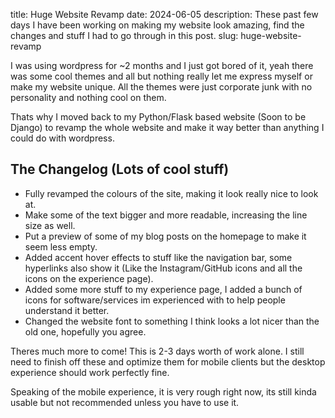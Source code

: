 title: Huge Website Revamp
date: 2024-06-05
description: These past few days I have been working on making my website look amazing, find the changes and stuff I had to go through in this post.
slug: huge-website-revamp


I was using wordpress for ~2 months and I just got bored of it, yeah there was some cool themes and all but nothing really let me express myself or make my website unique. All the themes were just corporate junk with no personality and nothing cool on them.

Thats why I moved back to my Python/Flask based website (Soon to be Django) to revamp the whole website and make it way better than anything I could do with wordpress.

## The Changelog (Lots of cool stuff)
- Fully revamped the colours of the site, making it look really nice to look at.
- Make some of the text bigger and more readable, increasing the line size as well.
- Put a preview of some of my blog posts on the homepage to make it seem less empty.
- Added accent hover effects to stuff like the navigation bar, some hyperlinks also show it (Like the Instagram/GitHub icons and all the icons on the experience page).
- Added some more stuff to my experience page, I added a bunch of icons for software/services im experienced with to help people understand it better.
- Changed the website font to something I think looks a lot nicer than the old one, hopefully you agree.

Theres much more to come! This is 2-3 days worth of work alone. I still need to finish off these and optimize them for mobile clients but the desktop experience should work perfectly fine.

Speaking of the mobile experience, it is very rough right now, its still kinda usable but not recommended unless you have to use it.